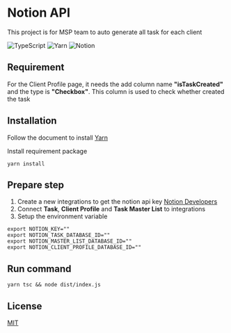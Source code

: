 # Notion API

This project is for MSP team to auto generate all task for each client

![TypeScript](https://img.shields.io/badge/TypeScript-007ACC?style=for-the-badge&logo=typescript&logoColor=white)
![Yarn](https://img.shields.io/badge/Yarn-2C8EBB?style=for-the-badge&logo=yarn&logoColor=white)
![Notion](https://img.shields.io/badge/Notion-000000?style=for-the-badge&logo=notion&logoColor=white)

## Requirement

For the Client Profile page, it needs the add column name **"isTaskCreated"** and the type is **"Checkbox"**. This column is used to check whether created the task

## Installation

Follow the document to install [Yarn](https://classic.yarnpkg.com/lang/en/docs/install/#mac-stable)

Install requirement package

```
yarn install
```

## Prepare step

1. Create a new integrations to get the notion api key
   [Notion Developers](https://www.notion.so/my-integrations)
1. Connect **Task**, **Client Profile** and **Task Master List** to integrations
1. Setup the environment variable

```
export NOTION_KEY=""
export NOTION_TASK_DATABASE_ID=""
export NOTION_MASTER_LIST_DATABASE_ID=""
export NOTION_CLIENT_PROFILE_DATABASE_ID=""
```

## Run command

```
yarn tsc && node dist/index.js
```

## License

[MIT](https://choosealicense.com/licenses/mit/)
